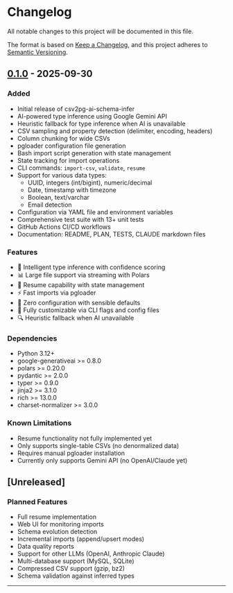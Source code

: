 # Changelog

All notable changes to this project will be documented in this file.

The format is based on [Keep a Changelog](https://keepachangelog.com/en/1.0.0/),
and this project adheres to [Semantic Versioning](https://semver.org/spec/v2.0.0.html).

## [0.1.0] - 2025-09-30

### Added

- Initial release of csv2pg-ai-schema-infer
- AI-powered type inference using Google Gemini API
- Heuristic fallback for type inference when AI is unavailable
- CSV sampling and property detection (delimiter, encoding, headers)
- Column chunking for wide CSVs
- pgloader configuration file generation
- Bash import script generation with state management
- State tracking for import operations
- CLI commands: `import-csv`, `validate`, `resume`
- Support for various data types:
  - UUID, integers (int/bigint), numeric/decimal
  - Date, timestamp with timezone
  - Boolean, text/varchar
  - Email detection
- Configuration via YAML file and environment variables
- Comprehensive test suite with 13+ unit tests
- GitHub Actions CI/CD workflows
- Documentation: README, PLAN, TESTS, CLAUDE markdown files

### Features

- 🧠 Intelligent type inference with confidence scoring
- 📊 Large file support via streaming with Polars
- 🔄 Resume capability with state management
- ⚡ Fast imports via pgloader
- 🎯 Zero configuration with sensible defaults
- 🔧 Fully customizable via CLI flags and config files
- 🔍 Heuristic fallback when AI unavailable

### Dependencies

- Python 3.12+
- google-generativeai >= 0.8.0
- polars >= 0.20.0
- pydantic >= 2.0.0
- typer >= 0.9.0
- jinja2 >= 3.1.0
- rich >= 13.0.0
- charset-normalizer >= 3.0.0

### Known Limitations

- Resume functionality not fully implemented yet
- Only supports single-table CSVs (no denormalized data)
- Requires manual pgloader installation
- Currently only supports Gemini API (no OpenAI/Claude yet)

## [Unreleased]

### Planned Features

- Full resume implementation
- Web UI for monitoring imports
- Schema evolution detection
- Incremental imports (append/upsert modes)
- Data quality reports
- Support for other LLMs (OpenAI, Anthropic Claude)
- Multi-database support (MySQL, SQLite)
- Compressed CSV support (gzip, bz2)
- Schema validation against inferred types

---

[0.1.0]: https://github.com/SEBK4C/csv2pg-ai-schema-infer/releases/tag/v0.1.0